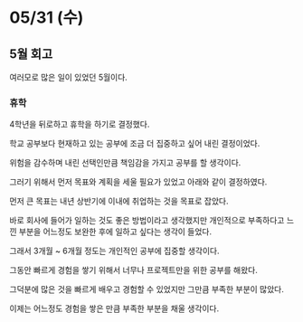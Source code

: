 # 05/31 (수)

## 5월 회고
여러모로 많은 일이 있었던 5월이다.

### 휴학
4학년을 뒤로하고 휴학을 하기로 결정했다.

학교 공부보다 현재하고 있는 공부에 조금 더 집중하고 싶어 내린 결정이었다.

위험을 감수하며 내린 선택인만큼 책임감을 가지고 공부를 할 생각이다.

그러기 위해서 먼저 목표와 계획을 세울 필요가 있었고 아래와 같이 결정하였다.

먼저 큰 목표는 내년 상반기에 이내에 취업하는 것을 목표로 잡았다.

바로 회사에 들어가 일하는 것도 좋은 방법이라고 생각했지만 개인적으로 부족하다고 느낀 부분을 어느정도 보완한 후에 일하고 싶다는 생각이 들었다.

그래서 3개월 ~ 6개월 정도는 개인적인 공부에 집중할 생각이다.

그동안 빠르게 경험을 쌓기 위해서 너무나 프로젝트만을 위한 공부를 해왔다.

그덕분에 많은 것을 빠르게 배우고 경험할 수 있었지만 그만큼 부족한 부분이 많았다.

이제는 어느정도 경험을 쌓은 만큼 부족한 부분을 채울 생각이다.